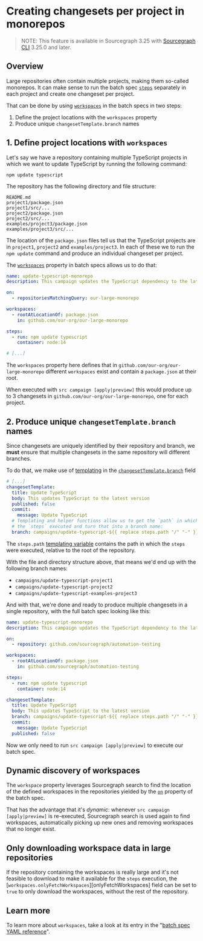 # Creating changesets per project in monorepos

<style>
.markdown-body h2 { margin-top: 50px; }
.markdown-body pre.chroma { font-size: 0.75em; }
</style>

> NOTE: This feature is available in Sourcegraph 3.25 with <a href="https://github.com/sourcegraph/src-cli">Sourcegraph CLI</a> 3.25.0 and later.</p>

## Overview

Large repositories often contain multiple projects, making them so-called monorepos. It can make sense to run the batch spec [`steps`][steps] separately in each project and create one changeset per project.

That can be done by using [`workspaces`][workspaces] in the batch specs in two steps:

1. Define the project locations with the `workspaces` property
2. Produce unique `changesetTemplate.branch` names

## 1. Define project locations with `workspaces`

Let's say we have a repository containing multiple TypeScript projects in which we want to update TypeScript by running the following command:

```
npm update typescript
```

The repository has the following directory and file structure:

```
README.md
project1/package.json
project1/src/...
project2/package.json
project2/src/...
examples/project3/package.json
examples/project3/src/...
```

The location of the `package.json` files tell us that the TypeScript projects are in `project1`, `project2` and `examples/project3`. In each of these we to run the `npm update` command and produce an individual changeset per project.

The [`workspaces`][workspaces] property in batch specs allows us to do that:

```yaml
name: update-typescript-monorepo
description: This campaign updates the TypeScript dependency to the latest version

on:
  - repositoriesMatchingQuery: our-large-monorepo

workspaces:
  - rootAtLocationOf: package.json
    in: github.com/our-org/our-large-monorepo

steps:
  - run: npm update typescript
    container: node:14

# [...]
```

The `workspaces` property here defines that in `github.com/our-org/our-large-monorepo` different `workspaces` exist and contain a `package.json` at their root.

When executed with `src campaign [apply|preview]` this would produce up to 3 changesets in `github.com/our-org/our-large-monorepo`, one for each project.

## 2. Produce unique `changesetTemplate.branch` names

Since changesets are uniquely identified by their repository and branch, we **must** ensure that multiple changesets in the same repository will different branches.

To do that, we make use of [templating][templating] in the [`changesetTemplate.branch`][branch] field

```yaml
# [...]
changesetTemplate:
  title: Update TypeScript
  body: This updates TypeScript to the latest version
  published: false
  commit:
    message: Update TypeScript
  # Templating and helper functions allow us to get the `path` in which
  # the `steps` executed and turn that into a branch name:
  branch: campaigns/update-typescript-${{ replace steps.path "/" "-" }}
```

The `steps.path` [templating variable][templating] contains the path in which the `steps` were executed, relative to the root of the repository.

With the file and directory structure above, that means we'd end up with the following branch names:

- `campaigns/update-typescript-project1`
- `campaigns/update-typescript-project2`
- `campaigns/update-typescript-examples-project3`

And with that, we're done and ready to produce multiple changesets in a single repository, with the full batch spec looking like this:

```yaml
name: update-typescript-monorepo
description: This campaign updates the TypeScript dependency to the latest version

on:
  - repository: github.com/sourcegraph/automation-testing

workspaces:
  - rootAtLocationOf: package.json
    in: github.com/sourcegraph/automation-testing

steps:
  - run: npm update typescript
    container: node:14

changesetTemplate:
  title: Update TypeScript
  body: This updates TypeScript to the latest version
  branch: campaigns/update-typescript-${{ replace steps.path "/" "-" }}
  commit:
    message: Update TypeScript
  published: false
```

Now we only need to run `src campaign [apply|preview]` to execute our batch spec.

## Dynamic discovery of workspaces

The `workspace` property leverages Sourcegraph search to find the location of the defined workspaces in the repositories yielded by the [`on`][on] property of the batch spec.

That has the advantage that it's _dynamic_: whenever `src campaign [apply|preview]` is re-executed, Sourcegraph search is used again to find workspaces, automatically picking up new ones and removing workspaces that no longer exist.

## Only downloading workspace data in large repositories

If the repository containing the workspaces is really large and it's not feasible to download to make it available for the `steps` execution, the [`workspaces.onlyFetchWorkspaces`][onlyFetchWorkspaces] field can be set to `true` to only download the workspaces, without the rest of the repository.

## Learn more

To learn more about `workspaces`, take a look at its entry in the "[batch spec YAML reference][workspaces]".

<!-- References for easier reading of text above: -->

[cli]: ../cli/index.md
[steps]: ../references/batch_spec_yaml_reference.md#steps
[workspaces]: ../references/batch_spec_yaml_reference.md#workspaces
[onlyfetchworkspace]: ../references/batch_spec_yaml_reference.md#workspaces-onlyfetchworkspace
[on]: ../references/batch_spec_yaml_reference.md#on
[branch]: ../references/batch_spec_yaml_reference.md#changesettemplate-branch
[templating]: ../references/batch_spec_templating.md
